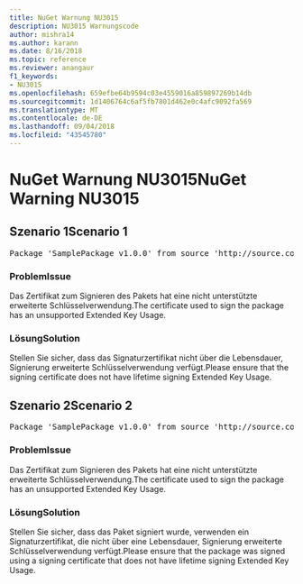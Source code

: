 ```yaml
---
title: NuGet Warnung NU3015
description: NU3015 Warnungscode
author: mishra14
ms.author: karann
ms.date: 8/16/2018
ms.topic: reference
ms.reviewer: anangaur
f1_keywords:
- NU3015
ms.openlocfilehash: 659efbe64b9594c03e4559016a859897269b14db
ms.sourcegitcommit: 1d1406764c6af5fb7801d462e0c4afc9092fa569
ms.translationtype: MT
ms.contentlocale: de-DE
ms.lasthandoff: 09/04/2018
ms.locfileid: "43545780"
---
```

# <a name="nuget-warning-nu3015"></a><span data-ttu-id="2478c-103">NuGet Warnung NU3015</span><span class="sxs-lookup"><span data-stu-id="2478c-103">NuGet Warning NU3015</span></span>

## <a name="scenario-1"></a><span data-ttu-id="2478c-104">Szenario 1</span><span class="sxs-lookup"><span data-stu-id="2478c-104">Scenario 1</span></span>

<pre>Package 'SamplePackage v1.0.0' from source 'http://source.com/index.json': The lifetime signing EKU in the primary signature's certificate is not supported.</pre>

### <a name="issue"></a><span data-ttu-id="2478c-105">Problem</span><span class="sxs-lookup"><span data-stu-id="2478c-105">Issue</span></span>

<span data-ttu-id="2478c-106">Das Zertifikat zum Signieren des Pakets hat eine nicht unterstützte erweiterte Schlüsselverwendung.</span><span class="sxs-lookup"><span data-stu-id="2478c-106">The certificate used to sign the package has an unsupported Extended Key Usage.</span></span>


### <a name="solution"></a><span data-ttu-id="2478c-107">Lösung</span><span class="sxs-lookup"><span data-stu-id="2478c-107">Solution</span></span>

<span data-ttu-id="2478c-108">Stellen Sie sicher, dass das Signaturzertifikat nicht über die Lebensdauer, Signierung erweiterte Schlüsselverwendung verfügt.</span><span class="sxs-lookup"><span data-stu-id="2478c-108">Please ensure that the signing certificate does not have lifetime signing Extended Key Usage.</span></span>



## <a name="scenario-2"></a><span data-ttu-id="2478c-109">Szenario 2</span><span class="sxs-lookup"><span data-stu-id="2478c-109">Scenario 2</span></span>

<pre>Package 'SamplePackage v1.0.0' from source 'http://source.com/index.json': The lifetime signing EKU in the signing certificate is not supported.</pre>

### <a name="issue"></a><span data-ttu-id="2478c-110">Problem</span><span class="sxs-lookup"><span data-stu-id="2478c-110">Issue</span></span>

<span data-ttu-id="2478c-111">Das Zertifikat zum Signieren des Pakets hat eine nicht unterstützte erweiterte Schlüsselverwendung.</span><span class="sxs-lookup"><span data-stu-id="2478c-111">The certificate used to sign the package has an unsupported Extended Key Usage.</span></span>


### <a name="solution"></a><span data-ttu-id="2478c-112">Lösung</span><span class="sxs-lookup"><span data-stu-id="2478c-112">Solution</span></span>

<span data-ttu-id="2478c-113">Stellen Sie sicher, dass das Paket signiert wurde, verwenden ein Signaturzertifikat, die nicht über eine Lebensdauer, Signierung erweiterte Schlüsselverwendung verfügt.</span><span class="sxs-lookup"><span data-stu-id="2478c-113">Please ensure that the package was signed using a signing certificate that does not have lifetime signing Extended Key Usage.</span></span>


